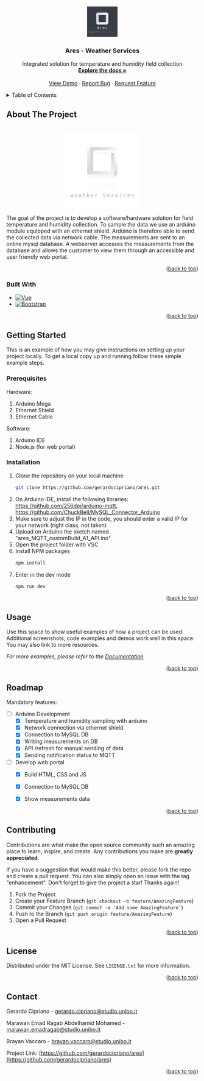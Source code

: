 <!-- Improved compatibility of back to top link: See: https://github.com/othneildrew/Best-README-Template/pull/73 -->
<a name="readme-top"></a>
<!--
*** Thanks for checking out the Best-README-Template. If you have a suggestion
*** that would make this better, please fork the repo and create a pull request
*** or simply open an issue with the tag "enhancement".
*** Don't forget to give the project a star!
*** Thanks again! Now go create something AMAZING! :D
-->



<!-- PROJECT SHIELDS -->
<!--
*** I'm using markdown "reference style" links for readability.
*** Reference links are enclosed in brackets [ ] instead of parentheses ( ).
*** See the bottom of this document for the declaration of the reference variables
*** for contributors-url, forks-url, etc. This is an optional, concise syntax you may use.
*** https://www.markdownguide.org/basic-syntax/#reference-style-links
-->



<!-- PROJECT LOGO -->
<br />
<div align="center">
  <a href="https://github.com/gerardocipriano/ares">
    <img src="images/logo.png" alt="Logo" width="80" height="80">
  </a>

<h3 align="center">Ares - Weather Services</h3>

  <p align="center">
    Integrated solution for temperature and humidity field collection
    <br />
    <a href="https://github.com/gerardocipriano/ares"><strong>Explore the docs »</strong></a>
    <br />
    <br />
    <a href="https://ares3.netlify.app/">View Demo</a>
    ·
    <a href="https://github.com/gerardocipriano/ares/issues">Report Bug</a>
    ·
    <a href="https://github.com/gerardocipriano/ares/issues">Request Feature</a>
  </p>
</div>



<!-- TABLE OF CONTENTS -->
<details>
  <summary>Table of Contents</summary>
  <ol>
    <li>
      <a href="#about-the-project">About The Project</a>
      <ul>
        <li><a href="#built-with">Built With</a></li>
      </ul>
    </li>
    <li>
      <a href="#getting-started">Getting Started</a>
      <ul>
        <li><a href="#prerequisites">Prerequisites</a></li>
        <li><a href="#installation">Installation</a></li>
      </ul>
    </li>
    <li><a href="#usage">Usage</a></li>
    <li><a href="#roadmap">Roadmap</a></li>
    <li><a href="#contributing">Contributing</a></li>
    <li><a href="#license">License</a></li>
    <li><a href="#contact">Contact</a></li>
  </ol>
</details>



<!-- ABOUT THE PROJECT -->
## About The Project
<br />
<div align="center">
  <a href="https://github.com/gerardocipriano/ares">
    <img src="images/logo_transparent.png" alt="Logo" width="200">
  </a>
  <p align="center">
</div>

The goal of the project is to develop a software/hardware solution for field temperature and humidity collection. To sample the data we use an arduino module equipped with an ethernet shield. Arduino is therefore able to send the collected data via network cable. The measurements are sent to an online mysql database. A webserver accesses the measurements from the database and allows the customer to view them through an accessible and user friendly web portal.

<p align="right">(<a href="#readme-top">back to top</a>)</p>



### Built With


* [![Vue][Vue.js]][Vue-url]
* [![Bootstrap][Bootstrap.com]][Bootstrap-url]

<p align="right">(<a href="#readme-top">back to top</a>)</p>



<!-- GETTING STARTED -->
## Getting Started

This is an example of how you may give instructions on setting up your project locally.
To get a local copy up and running follow these simple example steps.

### Prerequisites

  Hardware:
  1. Arduino Mega
  2. Ethernet Shield
  3. Ethernet Cable

  Software:
  1. Arduino IDE
  2. Node.js (for web portal)


### Installation

1. Clone the repository on your local machine
   ```sh
   git clone https://github.com/gerardocipriano/ares.git
   ```
2. On Arduino IDE, install the following libraries: https://github.com/256dpi/arduino-mqtt, https://github.com/ChuckBell/MySQL_Connector_Arduino
3. Make sure to adjust the IP in the code, you should enter a valid IP for your network (right class, not taken)
3. Upload on Arduino the sketch named "ares_MQTT_customBuild_A1_API.ino"
4. Open the project folder with VSC
5. Install NPM packages
   ```sh
   npm install
   ```
6. Enter in the dev mode
   ```sh
   npm run dev
   ```

<p align="right">(<a href="#readme-top">back to top</a>)</p>



<!-- USAGE EXAMPLES -->
## Usage

Use this space to show useful examples of how a project can be used. Additional screenshots, code examples and demos work well in this space. You may also link to more resources.

_For more examples, please refer to the [Documentation](https://example.com)_

<p align="right">(<a href="#readme-top">back to top</a>)</p>



<!-- ROADMAP -->
## Roadmap

Mandatory features:
- [ ] Arduino Development
    - [x] Temperature and humidity sampling with arduino
    - [x] Network connection via ethernet shield
    - [x] Connection to MySQL DB
    - [x] Writing measurements on DB
    - [x] API /refresh for manual sending of data
    - [x] Sending notification status to MQTT

- [ ] Develop web portal
    - [x] Build HTML, CSS and JS
    - [x] Connection to MySQL DB
    - [x] Show measurements data




<p align="right">(<a href="#readme-top">back to top</a>)</p>



<!-- CONTRIBUTING -->
## Contributing

Contributions are what make the open source community such an amazing place to learn, inspire, and create. Any contributions you make are **greatly appreciated**.

If you have a suggestion that would make this better, please fork the repo and create a pull request. You can also simply open an issue with the tag "enhancement".
Don't forget to give the project a star! Thanks again!

1. Fork the Project
2. Create your Feature Branch (`git checkout -b feature/AmazingFeature`)
3. Commit your Changes (`git commit -m 'Add some AmazingFeature'`)
4. Push to the Branch (`git push origin feature/AmazingFeature`)
5. Open a Pull Request

<p align="right">(<a href="#readme-top">back to top</a>)</p>



<!-- LICENSE -->
## License

Distributed under the MIT License. See `LICENSE.txt` for more information.

<p align="right">(<a href="#readme-top">back to top</a>)</p>



<!-- CONTACT -->
## Contact

Gerardo Cipriano - gerardo.cipriano@studio.unibo.it

Marawan Emad Ragab Abdelhamid Mohamed - marawan.emadragab@studio.unibo.it

Brayan Vaccaro - brayan.vaccaro@studio.unibo.it


Project Link: [https://github.com/gerardocipriano/ares](https://github.com/gerardocipriano/ares)

<p align="right">(<a href="#readme-top">back to top</a>)</p>





<!-- MARKDOWN LINKS & IMAGES -->
<!-- https://www.markdownguide.org/basic-syntax/#reference-style-links -->
[contributors-shield]: https://img.shields.io/github/contributors/gerardocipriano/repo_name.svg?style=for-the-badge
[contributors-url]: https://github.com/gerardocipriano/ares/graphs/contributors
[forks-shield]: https://img.shields.io/github/forks/gerardocipriano/repo_name.svg?style=for-the-badge
[forks-url]: https://github.com/gerardocipriano/ares/network/members
[stars-shield]: https://img.shields.io/github/stars/gerardocipriano/repo_name.svg?style=for-the-badge
[stars-url]: https://github.com/gerardocipriano/ares/stargazers
[issues-shield]: https://img.shields.io/github/issues/gerardocipriano/repo_name.svg?style=for-the-badge
[issues-url]: https://github.com/gerardocipriano/ares/issues
[license-shield]: https://img.shields.io/github/license/gerardocipriano/repo_name.svg?style=for-the-badge
[license-url]: https://github.com/gerardocipriano/ares/blob/master/LICENSE.txt
[linkedin-shield]: https://img.shields.io/badge/-LinkedIn-black.svg?style=for-the-badge&logo=linkedin&colorB=555
[linkedin-url]: https://linkedin.com/in/linkedin_username
[product-screenshot]: images/screenshot.png
[Next.js]: https://img.shields.io/badge/next.js-000000?style=for-the-badge&logo=nextdotjs&logoColor=white
[Next-url]: https://nextjs.org/
[React.js]: https://img.shields.io/badge/React-20232A?style=for-the-badge&logo=react&logoColor=61DAFB
[React-url]: https://reactjs.org/
[Vue.js]: https://img.shields.io/badge/Vue.js-35495E?style=for-the-badge&logo=vuedotjs&logoColor=4FC08D
[Vue-url]: https://vuejs.org/
[Angular.io]: https://img.shields.io/badge/Angular-DD0031?style=for-the-badge&logo=angular&logoColor=white
[Angular-url]: https://angular.io/
[Svelte.dev]: https://img.shields.io/badge/Svelte-4A4A55?style=for-the-badge&logo=svelte&logoColor=FF3E00
[Svelte-url]: https://svelte.dev/
[Laravel.com]: https://img.shields.io/badge/Laravel-FF2D20?style=for-the-badge&logo=laravel&logoColor=white
[Laravel-url]: https://laravel.com
[Bootstrap.com]: https://img.shields.io/badge/Bootstrap-563D7C?style=for-the-badge&logo=bootstrap&logoColor=white
[Bootstrap-url]: https://getbootstrap.com
[JQuery.com]: https://img.shields.io/badge/jQuery-0769AD?style=for-the-badge&logo=jquery&logoColor=white
[JQuery-url]: https://jquery.com 

